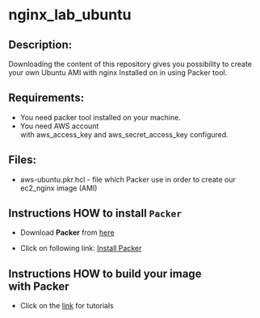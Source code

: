 # nginx_lab_ubuntu

## Description:
Downloading the content of this repository gives you possibility to create your own Ubuntu AMI with nginx Installed on in using Packer tool.

## Requirements:
* You need packer tool installed on your machine.
* You need AWS account with aws_access_key and aws_secret_access_key configured.

## Files:
* aws-ubuntu.pkr.hcl - file which Packer use in order to create our ec2_nginx image (AMI)

## Instructions HOW to install `Packer`
- Download **Packer** from [here](https://www.packer.io/)

- Click on following link: [Install Packer](https://www.packer.io/intro/getting-started/install.html) 

## Instructions HOW to build your image with Packer
* Click on the [link](https://developer.hashicorp.com/packer/tutorials/aws-get-started/aws-get-started-build-image) for tutorials

